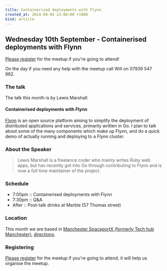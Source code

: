 ```yaml
---
title: Containerised deployments with Flynn
created_at: 2014-09-04 23:00:00 +1000
kind: article
---
```


## Wednesday 10th September - Containerised deployments with Flynn

[Please register](https://docs.google.com/forms/d/1jNdUQMBGAZRRyK8VeDiIa17__T2qllGyCedIlLffMz8/viewform) for the meetup if you're going to attend!

On the day if you need any help with the meetup call Will on 07939 547 962.

### The talk

The talk this month is by Lewis Marshall.

#### Containerised deployments with Flynn

[Flynn](https://flynn.io) is an open source platform aiming to simplify the deployment of distributed applications and services, primarily written in Go. I plan to talk about some of the many components which make up Flynn, and do a quick demo of actually running and deploying to a Flynn cluster.

### About the Speaker

> Lewis Marshall is a freelance coder who mainly writes Ruby web apps, but has recently got into Go through contributing to Flynn and is now a full time maintainer of the project.

### Schedule

* 7:00pm :: Containerised deployments with Flynn
* 7:30pm :: Q&A
* After  :: Post-talk drinks at Marble (57 Thomas street)

### Location

This month we are based in [Manchester SpaceportX (formerly Tech hub Manchester)](http://spaceportx.com/), [directions](https://www.google.com/maps/preview?daddr=53.4823,-2.23394).

### Registering

[Please register](https://docs.google.com/forms/d/1jNdUQMBGAZRRyK8VeDiIa17__T2qllGyCedIlLffMz8/viewform) for the meetup if you're going to attend, it will help us organise the meetup.
